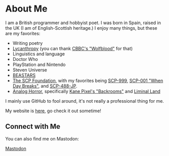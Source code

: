 # About Me

I am a British programmer and hobbyist poet. I was born in Spain, raised in the UK (I am of English-Scottish heritage.) I enjoy many things, but these are my favorites:

- Writing poetry
- [Lycanthropy](https://en.wikipedia.org/wiki/Werewolf) (you can thank [CBBC's "Wolfblood"](https://en.wikipedia.org/wiki/Wolfblood) for that)
- Linguistics and language
- Doctor Who
- PlayStation and Nintendo
- Steven Universe
- [BEASTARS](https://en.wikipedia.org/wiki/Beastars)
- [The SCP Foundation](https://en.wikipedia.org/wiki/SCP_Foundation), with my favorites being [SCP-999](https://scp-wiki.wikidot.com/scp-999), [SCP-001 "When Day Breaks"](https://scpfoundation.fandom.com/wiki/SCP-001_%27%27When_Day_Breaks%27%27), and [SCP-488-JP](https://scp-wiki.wikidot.com/scp-488-jp).
- [Analog Horror](https://aesthetics.fandom.com/wiki/Analog_Horror), specifically [Kane Pixel's "Backrooms"](https://kane-pixels-backrooms.fandom.com/wiki/Kane_Pixels_Backrooms_Wiki) and [Liminal Land](https://www.visitliminalland.net/)

I mainly use GitHub to fool around, it's not really a professional thing for me.

My website is [here](https://ewancroft.neocities.org), go check it out sometime!

## Connect with Me

You can also find me on Mastodon:

[Mastodon](https://hachyderm.io/@EwanCroft)

